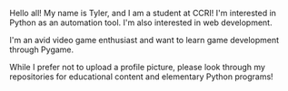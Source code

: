 Hello all! My name is Tyler, and I am a student at CCRI! I'm interested in Python as an automation tool. I'm also interested in web development.

I'm an avid video game enthusiast and want to learn game development through Pygame. 

While I prefer not to upload a profile picture, please look through my repositories for educational content and elementary Python programs! 
